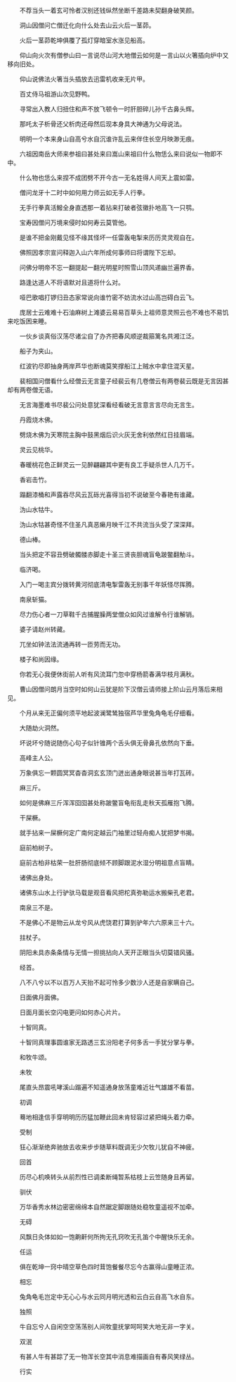 <!-- { "loadSidebar": true } -->

　　不荐当头一着玄可怜者汉别还钱纵然坐断千差路未契翻身破笑颜。

　　洞山因僧问亡僧迁化向什么处去山云火后一茎茆。

　　火后一茎茆乾坤俱覆了孤灯穿暗室水涨见船高。

　　仰山向火次有僧参山曰一言说尽山河大地僧云如何是一言山以火箸插向炉中又移向旧处。

　　仰山说佛法火箸当头插放去迅雷机收来无片甲。

　　百丈侍马祖游山次见野鸭。

　　寻常出入教人归扭住和声不放飞顿令一时肝胆碎儿孙千古鼻头辉。

　　那吒太子析骨还父析肉还母然后现本身具大神通为父母说法。

　　明明一个本来身山自高兮水自沉谁许乱云来伴住长空月映渺无痕。

　　六祖因南岳大师来参祖曰甚处来曰嵩山来祖曰什么物恁么来曰说似一物即不中。

　　什么物也恁么来捏不成团劈不开今古一无名姓得人间天上震如雷。

　　僧问龙牙十二时中如何用力师云如无手人行拳。

　　无手行拳真活鱍全身直透那一着拈来打破者弦徽扑地高飞一只鹗。

　　宝寿因僧问万境来侵时如何寿云莫管他。

　　是谁不把金刚戴见怪不缘其怪坏一任雷轰电掣来历历灵灵观自在。

　　佛照因孝宗宣问释迦入山六年所成何事师曰将谓陛下忘却。

　　问佛分明帝不忘一翻提起一翻光明星时照雪山顶风递幽兰遍界香。

　　路逢达道人不将语默对且道将什么对。

　　哑巴歌唱打锣归丑态家常说向谁竹密不妨流水过山高岂碍白云飞。

　　庞居士云难难十石油麻树上滩婆云易易百草头上祖师意灵照云也不难也不易饥来吃饭困来睡。

　　一伙乡谈真俗汉荡尽诸尘自了办齐把春风顺逆裁箍篱名共湘江泛。

　　船子为夹山。

　　红波钓尽即抽身两岸芦华也断魂莫笑撑船江上贼水中拿住混天星。

　　裴相国问僧看什么经僧云无言童子经裴云有几卷僧云有两卷裴云既是无言因甚却有两卷僧无语。

　　无言海墨难书尽裴公问处意犹深看经看破无言意言言尽向无言生。

　　丹霞烧木佛。

　　劈烧木佛为天寒院主胸中鼓黑烟后识火灰无舍利依然红日挂眉端。

　　灵云见桃华。

　　春暖桃花色正鲜灵云一见醉翩翩其中更有良工手疑杀世人几万千。

　　香岩击竹。

　　蹋翻漆桶和声露吞尽风云瓦砾光喜得当初不说破至今春艳有谁藏。

　　沩山水牯牛。

　　沩山水牯甚奇怪不住圣凡真恶癞月映千江不共流当头受了深深拜。

　　德山棒。

　　当头把定不容丑劈破髑髅赤脚走十圣三贤丧胆魂盲龟跛鳖翻觔斗。

　　临济喝。

　　入门一喝主宾分拨转黄河彻底清电掣雷轰无别事千年妖怪尽挥腾。

　　南泉斩猫。

　　尽力伤心者一刀草鞋千古捕腥臊两堂僧众如风过谁解令行谁解销。

　　婆子请赵州转藏。

　　兀坐如钟法法流通再转一匝劳而无功。

　　楼子和尚因缘。

　　你若无心我便休街前人听有风流耳门忽中穿杨箭春满华枝月满秋。

　　曹山因僧问朗月当空时如何山云犹是阶下汉僧云请师接上阶山云月落后来相见。

　　个月从来无正偏何须平地起波澜鹭鸶独宿芦华里兔角龟毛仔细看。

　　大随劫火洞然。

　　坏说坏兮随说随伤心句子似针锥两个舌头俱无骨鼻孔依然向下垂。

　　高峰主人公。

　　万象俱忘一颗圆冥冥杳杳洞玄玄顶门迸出通身眼说甚当年打瓦砖。

　　麻三斤。

　　如何是佛麻三斤浑浑囵囵甚处称跛鳖盲龟衔乱走秋天孤雁抱飞腾。

　　干屎橛。

　　就手拈来一屎橛何定广南何定越云门袖里过轻舟痴人犹把梦书揭。

　　庭前柏树子。

　　庭前古柏非枯荣一肚肝肠彻底倾不顾脚跟泥水湿分明祖意点盲睛。

　　诸佛出身处。

　　诸佛东山水上行驴驮马载是观音看风把柁真弥勒运水搬柴孔老君。

　　南泉三不是。

　　不是佛心不是物云从龙兮风从虎饶君打算到驴年六六原来三十六。

　　拄杖子。

　　阴阳未具赤条条情与无情一担挑拈向人天开正眼当头切莫错风骚。

　　经首。

　　八不八兮以不以百万人天抬不起可怜多少数沙人还是自家瞒自己。

　　日面佛月面佛。

　　日面月面长空闪电更问如何赤心片片。

　　十智同真。

　　十智同真理事圆谁家无路透三玄汾阳老子何多舌一手犹分掌与拳。

　　和牧牛颂。

　　未牧

　　尾直头昂震吼哮溪山蹋遍不知遥通身放荡童难近壮气雄雄不看苗。

　　初调

　　蓦地相逢信手穿明明历历猛加鞭此回未肯轻容过紧把绳头着力牵。

　　受制

　　狂心渐渐绝奔驰放去收来步步随草料既调无少欠牧儿犹自不神疲。

　　回首

　　历尽心机唤转头从前烈性已调柔断绳暂系枯枝上云笠随身且再留。

　　驯伏

　　万华香秀水林边密密绵绵本自然踞定脚跟随处稳牧童遥视不加牵。

　　无碍

　　风飘日灸体如如一饱齁鼾何所拘无孔窍吹无孔笛个中醒快乐无余。

　　任运

　　俱在乾坤一窍中晴空草色四时茸饱餐餐尽忘今古赢得山童睡正浓。

　　相忘

　　兔角龟毛岂定中无心心与水云同月明光透和云白云自高飞水自东。

　　独照

　　牛自忘兮人自闲空空荡荡别人间牧童抚掌呵呵笑大地无非一字关。

　　双泯

　　有甚人牛有甚踪了无一物浑长空其中消息难描画自有春风笑绿丛。

　　行实

